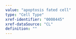 ```yaml
---
value: "apoptosis fated cell"
type: "Cell Type"
xref-identifier: "0000445"
xref-dataSource: "CL"
definition: ""
---
```

